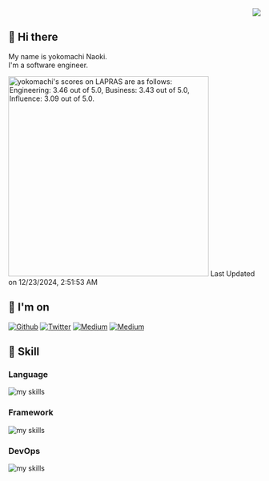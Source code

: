 <div align="right">
  <img src="https://komarev.com/ghpvc/?username=n-yokomachi" />
</div>

## 👋 Hi there
My name is yokomachi Naoki.  
I'm a software engineer.

<!--START_SECTION:lapras-card-->
<p ><a href="https://lapras.com/public/yokomachi" target="_blank" rel="noopener noreferrer"><img alt="yokomachi's scores on LAPRAS are as follows: Engineering: 3.46 out of 5.0, Business: 3.43 out of 5.0, Influence: 3.09 out of 5.0." src="https://lapras-card-generator.vercel.app/api/svg?e=3.46&b=3.43&i=3.09&b1=%23232323&b2=%236d6d6d&i1=%23212121&i2=%23818181&l=en" width="400" ></a>  
Last Updated on 12/23/2024, 2:51:53 AM</p>
<!--END_SECTION:lapras-card-->

## 💬 I'm on
<div align="left">
<a href="https://github.com/n-yokomachi" target="_blank"><img alt="Github" src="https://img.shields.io/badge/GitHub-%2312100E.svg?&style=for-the-badge&logo=Github&logoColor=white" /></a>
<a href="https://twitter.com/_cityside" target="_blank"><img alt="Twitter" src="https://img.shields.io/badge/twitter-%231DA1F2.svg?&style=for-the-badge&logo=twitter&logoColor=white" /></a>
<a href="https://www.linkedin.com/in/yokomachi/" target="_blank"><img alt="Medium" src="https://img.shields.io/badge/linkdin-0a66c2.svg?&style=for-the-badge&logo=linkedin&logoColor=white" /></a>
<a href="https://qiita.com/yokomachi" target="_blank"><img alt="Medium" src="https://img.shields.io/badge/qiita-55C500.svg?&style=for-the-badge&logo=qiita&logoColor=white" /></a>
</div>  


## 🌱 Skill
### Language
<img alt="my skills" src="https://skillicons.dev/icons?theme=dark&perline=10&i=html,css,js,ts,python,cs,php" />

### Framework
<img alt="my skills" src="https://skillicons.dev/icons?theme=dark&perline=10&i=nodejs,react,next,remix,laravel,dotnet,django,vite,tailwind," />

### DevOps
<img alt="my skills" src="https://skillicons.dev/icons?theme=dark&perline=10&i=aws,figma,docker,git,github,gitlab,ai,vscode" />


<!--
**n-yokomachi/n-yokomachi** is a ✨ _special_ ✨ repository because its `README.md` (this file) appears on your GitHub profile.

Here are some ideas to get you started:

- 🔭 I’m currently working on ...
- 🌱 I’m currently learning ...
- 👯 I’m looking to collaborate on ...
- 🤔 I’m looking for help with ...
- 💬 Ask me about ...
- 📫 How to reach me: ...
- 😄 Pronouns: ...
- ⚡ Fun fact: ...
-->
